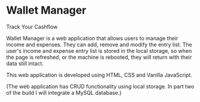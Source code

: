 # Wallet Manager

Track Your Cashflow

Wallet Manager is a web application that allows users to manage their income and expenses. They can add, remove and modify the entry list. The user's income and expense entry list is stored in the local storage, so when the page is refreshed, or the machine is rebooted, they will return with their data still intact.

This web application is developed using HTML, CSS and Vanilla JavaScript.

(The web application has CRUD functionality using local storage. In part two of the build I will integrate a MySQL database.)